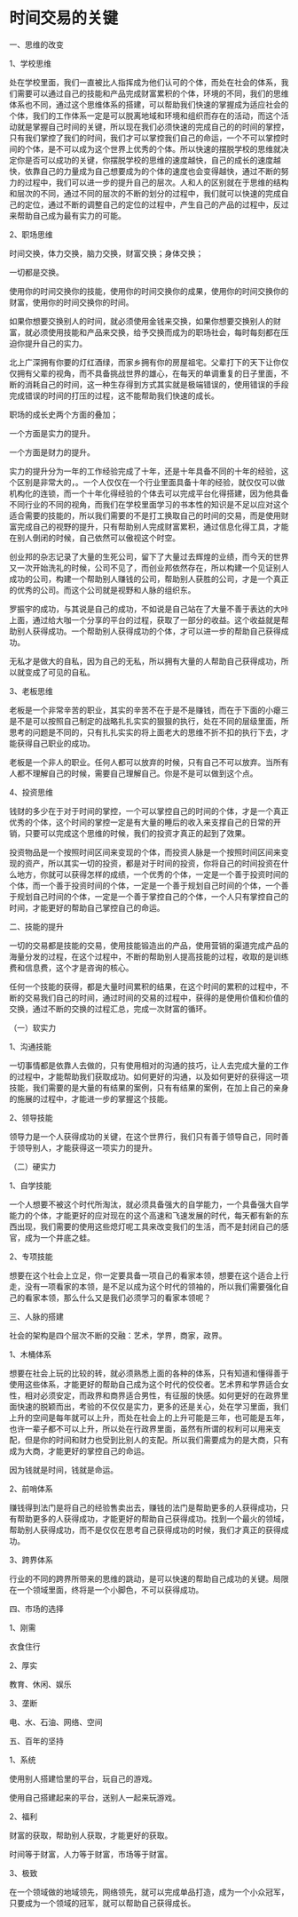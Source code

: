# 时间交易的关键

一、思维的改变

1、学校思维

处在学校里面，我们一直被比人指挥成为他们认可的个体，而处在社会的体系，我们需要可以通过自己的技能和产品完成财富累积的个体，环境的不同，我们的思维体系也不同，通过这个思维体系的搭建，可以帮助我们快速的掌握成为适应社会的个体，我们的工作体系一定是可以脱离地域和环境和组织而存在的活动，而这个活动就是掌握自己时间的关键，所以现在我们必须快速的完成自己的的时间的掌控，只有我们掌控了我们的时间，我们才可以掌控我们自己的命运，一个不可以掌控时间的个体，是不可以成为这个世界上优秀的个体。所以快速的摆脱学校的思维就决定你是否可以成功的关键，你摆脱学校的思维的速度越快，自己的成长的速度越快，依靠自己的力量成为自己想要成为的个体的速度也会变得越快，通过不断的努力的过程中，我们可以进一步的提升自己的层次。人和人的区别就在于思维的结构和层次的不同，通过不同的层次的不断的划分的过程中，我们就可以快速的完成自己的定位，通过不断的调整自己的定位的过程中，产生自己的产品的过程中，反过来帮助自己成为最有实力的可能。

2、职场思维

时间交换，体力交换，脑力交换，财富交换；身体交换；

一切都是交换。

使用你的时间交换你的技能，使用你的时间交换你的成果，使用你的时间交换你的财富，使用你的时间交换你的时间。

如果你想要交换别人的时间，就必须使用金钱来交换，如果你想要交换别人的财富，就必须使用技能和产品来交换，给予交换而成为的职场社会，每时每刻都在压迫你提升自己的实力。

北上广深拥有你要的灯红酒绿，而家乡拥有你的房屋祖宅。父辈打下的天下让你仅仅拥有父辈的视角，而不具备挑战世界的雄心，在每天的单调重复的日子里面，不断的消耗自己的时间，这一种生存得到方式其实就是极端错误的，使用错误的手段完成错误的时间的打压的过程，这不能帮助我们快速的成长。

职场的成长史两个方面的叠加；

一个方面是实力的提升。

一个方面是财力的提升。

实力的提升分为一年的工作经验完成了十年，还是十年具备不同的十年的经验，这个区别是非常大的，。一个人仅仅在一个行业里面具备十年的经验，就仅仅可以做机构化的连锁，而一个十年化得经验的个体去可以完成平台化得搭建，因为他具备不同行业的不同的视角，而我们在学校里面学习的书本性的知识是不足以应对这个适合需要的技能的，所以我们需要的不是打工换取自己的时间的交易，而是使用财富完成自己的视野的提升，只有帮助别人完成财富累积，通过信息化得工具，才能在别人倒闭的时候，自己依然可以傲视这个时空。

创业邦的杂志记录了大量的生死公司，留下了大量过去辉煌的业绩，而今天的世界又一次开始洗礼的时候，公司不见了，而创业邦依然存在，所以构建一个见证别人成功的公司，构建一个帮助别人赚钱的公司，帮助别人获胜的公司，才是一个真正的优秀的公司。而这个公司就是视野和人脉的组织东。

罗振宇的成功，与其说是自己的成功，不如说是自己站在了大量不善于表达的大咔上面，通过给大咖一个分享的平台的过程，获取了一部分的收益。这个收益就是帮助别人获得成功。一个帮助别人获得成功的个体，才可以进一步的帮助自己获得成功。

无私才是做大的自私，因为自己的无私，所以拥有大量的人帮助自己获得成功，所以就变成了可见的自私。

3、老板思维

老板是一个非常辛苦的职业，其实的辛苦不在于是不是赚钱，而在于下面的小瘪三是不是可以按照自己制定的战略扎扎实实的狠狠的执行，处在不同的层级里面，所思考的问题是不同的，只有扎扎实实的将上面老大的思维不折不扣的执行下去，才能获得自己职业的成功。

老板是一个非人的职业。任何人都可以放弃的时候，只有自己不可以放弃。当所有人都不理解自己的时候，需要自己理解自己。你是不是可以做到这个点。

4、投资思维

钱财的多少在于对于时间的掌控，一个可以掌控自己的时间的个体，才是一个真正优秀的个体，这个时间的掌控一定是有大量的睡后的收入来支撑自己的日常的开销，只要可以完成这个思维的时候，我们的投资才真正的起到了效果。

投资物品是一个按照时间区间来变现的个体，而投资人脉是一个按照时间区间来变现的资产，所以其实一切的投资，都是对于时间的投资，你将自己的时间投资在什么地方，你就可以获得怎样的成绩，一个优秀的个体，一定是一个善于投资时间的个体，而一个善于投资时间的个体，一定是一个善于规划自己时间的个体，一个善于规划自己时间的个体，一定是一个善于掌控自己的个体，一个人只有掌控自己的时间，才能更好的帮助自己掌控自己的命运。

二、技能的提升

一切的交易都是技能的交易，使用技能锻造出的产品，使用营销的渠道完成产品的海量分发的过程，在这个过程中，不断的帮助别人提高技能的过程，收取的是训练费和信息费，这个才是咨询的核心。

任何一个技能的获得，都是大量时间累积的结果，在这个时间的累积的过程中，不断的交易我们自己的时间，通过时间的交易的过程中，获得的是使用价值和价值的交换，通过不断的交换的过程汇总，完成一次财富的循环。

（一）软实力

1、沟通技能

一切事情都是依靠人去做的，只有使用相对的沟通的技巧，让人去完成大量的工作的过程中，才能帮助我们获取成功。如何更好的沟通，以及如何更好的获得这一项技能，我们需要的是大量的有结果的案例，只有有结果的案例，在加上自己的亲身的施展的过程中，才能进一步的掌握这个技能。

2、领导技能

领导力是一个人获得成功的关键，在这个世界行，我们只有善于领导自己，同时善于领导别人，才能获得这一项实力的提升。

（二）硬实力

1、自学技能

一个人想要不被这个时代所淘汰，就必须具备强大的自学能力，一个具备强大自学能力的个体，才能更好的应对现在的这个高速和飞速发展的时代，每天都有新的东西出现，我们需要的使用这些熄灯呢工具来改变我们的生活，而不是封闭自己的感官，成为一个井底之蛙。

2、专项技能

想要在这个社会上立足，你一定要具备一项自己的看家本领，想要在这个适合上行走，没有一项看家的本领，是不足以成为这个时代的领袖的，所以我们需要强化自己的看家本领，那么什么又是我们必须学习的看家本领呢？

三、人脉的搭建

社会的架构是四个层次不断的交融：艺术，学界，商家，政界。

1、木桶体系

想要在社会上玩的比较的转，就必须熟悉上面的各种的体系，只有知道和懂得善于使用这些体系，才能更好的帮助自己成为这个时代的佼佼者。艺术界和学界适合女性，相对必须安定，而政界和商界适合男性，有征服的快感。如何更好的在政界里面快速的脱颖而出，考验的不仅仅是实力，更多的还是关心，处在学习里面，我们上升的空间是每年就可以上升，而处在社会上的上升可能是三年，也可能是五年，也许一辈子都不可以上升，所以处在行政界里面，虽然有所谓的权利可以用来支配，但是你的时间和财力也受到比别人的支配。所以我们需要成为的是大商，只有成为大商，才能更好的掌控自己的命运。

因为钱就是时间，钱就是命运。

2、前哨体系

赚钱得到法门是将自己的经验售卖出去，赚钱的法门是帮助更多的人获得成功，只有帮助更多的人获得成功，才能更好的帮助自己获得成功。找到一个最火的领域，帮助别人获得成功，而不是仅仅在思考自己获得成功的时候，我们才真正的获得成功。

3、跨界体系

行业的不同的跨界所带来的思维的跳动，是可以快速的帮助自己成功的关键。局限在一个领域里面，终将是一个小脚色，不可以获得成功。

四、市场的选择

1、刚需

衣食住行

2、厚实

教育、休闲、娱乐

3、垄断

电、水、石油、网络、空间

五、百年的坚持

1、系统

使用别人搭建恰里的平台，玩自己的游戏。

使用自己搭建起来的平台，送别人一起来玩游戏。

2、福利

财富的获取，帮助别人获取，才能更好的获取。

时间等于财富，人力等于财富，市场等于财富。

3、极致

在一个领域做的地域领先，网络领先，就可以完成单品打造，成为一个小众冠军，只要成为一个领域的冠军，就可以帮助自己获得成长。
